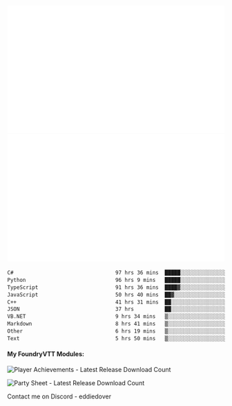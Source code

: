
![](https://raw.githubusercontent.com/eddiedover/ghstats/master/generated/overview.svg)
![](https://raw.githubusercontent.com/eddiedover/ghstats/master/generated/languages.svg)

<!--START_SECTION:waka-->

```txt
C#                                 97 hrs 36 mins  █████░░░░░░░░░░░░░░░░░░░░   20.08 %
Python                             96 hrs 9 mins   █████░░░░░░░░░░░░░░░░░░░░   19.78 %
TypeScript                         91 hrs 36 mins  ████▓░░░░░░░░░░░░░░░░░░░░   18.84 %
JavaScript                         50 hrs 40 mins  ██▓░░░░░░░░░░░░░░░░░░░░░░   10.42 %
C++                                41 hrs 31 mins  ██░░░░░░░░░░░░░░░░░░░░░░░   08.54 %
JSON                               37 hrs          ██░░░░░░░░░░░░░░░░░░░░░░░   07.61 %
VB.NET                             9 hrs 34 mins   ▒░░░░░░░░░░░░░░░░░░░░░░░░   01.97 %
Markdown                           8 hrs 41 mins   ▒░░░░░░░░░░░░░░░░░░░░░░░░   01.79 %
Other                              6 hrs 19 mins   ▒░░░░░░░░░░░░░░░░░░░░░░░░   01.30 %
Text                               5 hrs 50 mins   ▒░░░░░░░░░░░░░░░░░░░░░░░░   01.20 %
```

<!--END_SECTION:waka-->

#### My FoundryVTT Modules:

  ![Player Achievements - Latest Release Download Count](https://img.shields.io/badge/dynamic/json?label=Player%20Achievements%20-%20Downloads@latest&query=assets%5B1%5D.download_count&url=https%3A%2F%2Fapi.github.com%2Frepos%2FEddieDover%2Ffvtt-player-achievements%2Freleases%2Flatest)

  ![Party Sheet - Latest Release Download Count](https://img.shields.io/badge/dynamic/json?label=Party%20Sheet%20-%20Downloads@latest&query=assets%5B1%5D.download_count&url=https%3A%2F%2Fapi.github.com%2Frepos%2FEddieDover%2Ffvtt-party-sheet%2Freleases%2Flatest)

<a rel="me" href="https://techhub.social/@EddieDover"></a>

Contact me on Discord - eddiedover
